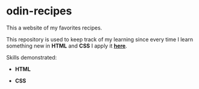 # odin-recipes
This a website of my favorites recipes.

This repository is  used to keep track of my learning since every time I learn something new in <b>HTML</b> and <b>CSS</b> I apply it <a href="https://andressasiewers.github.io/odin-recipes/"><b><u>here</u></b></a>.

<p>Skills demonstrated:<p> 

- <b>HTML</b>

- <b>CSS</b>
